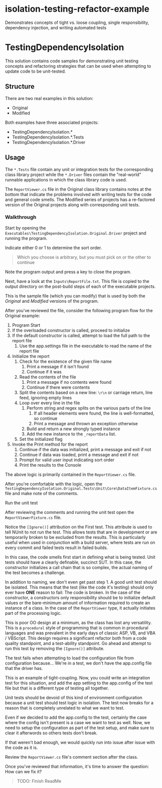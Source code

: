 # isolation-testing-refactor-example
Demonstrates concepts of tight vs. loose coupling, single responsibility, dependency injection, and writing automated tests

# TestingDependencyIsolation

This solution contains code samples for demonstrating unit testing concepts and refactoring strategies that can be used when attempting to update code to be unit-tested.

## Structure

There are two real examples in this solution:

 - Original
 - Modified

Both examples have three associated projects:

 - TestingDependencyIsolation.*
 - TestingDependencyIsolation.*.Tests
 - TestingDependencyIsolation.*.Driver

## Usage

The `*.Tests` file contain any unit or integration tests for the corresponding class library project while the `*.Driver` files contain the "real-world" runnable applications in which the class library code is used.

The `ReportViewer.cs` file in the Original class library contains notes at the bottom that indicate the problems involved with writing tests for the code and general code smells.  The Modified series of projects has a re-factored version of the Original projects along with corresponding unit tests.

### Walkthrough

Start by opening the `Executables\TestingDependencyIsolation.Original.Driver` project and running the program.

Indicate either 0 or 1 to determine the sort order.
> Which you choose is arbitrary, but you must pick on or the other to continue

Note the program output and press a key to close the program.

Next, have a look at the `Inputs\ReportFile.txt`.  This file is copied to the output directory on the post-build steps of each of the executable projects.

This is the sample file (which you can modify) that is used by both the *Original* and *Modified* versions of the program.

After you've reviewed the file, consider the following program flow for the Original example:

1) Program Start
2) If the overloaded constructor is called, proceed to initialize
3) If the default constructor is called, attempt to load the full path to the report file
	1) Use the app.settings file in the executable to read the name of the report file
4) Initialize the report
   1) Check for the existence of the given file name
      1) Print a message if it isn't found
      2) Continue if it was
   2) Read the contents of the file
      1) Print a message if no contents were found
      2) Continue if there were contents
   3) Split the contents based on a new line: `\r\n` or carriage return, line feed, ignoring empty lines
   4) Loop over every line in the file
      1) Perform string and regex splits on the various parts of the line
         1) If all header elements were found, the line is well-formatted, so continue
         2) Print a message and thrown an exception otherwise
      2) Build and return a new strongly typed instance
      3) Add the new instance to the `_reportData` list.
   5) Set the initialized flag
5) Invoke the Print method for the report
   1) Continue if the data was initialized, print a message and exit if not
   2) Continue if data was loaded, print a message and exit if not
   3) Prompt for valid user input indicating sort order
   4) Print the results to the Console

The above logic is primarily contained in the `ReportViewer.cs` file.

After you're comfortable with the logic, open the `TestingDependencyIsolation.Original.Tests\Unit\Core\DataItemFixture.cs` file and make note of the comments.

Run the unit test

After reviewing the comments and running the unit test open the `ReportViewerFixture.cs` file.

Notice the `[Ignore()]` attribution on the First test.  This attribute is used to tell NUnit to not run the test.  This allows tests that are in development or are temporarily broken to be excluded from the results.  This is particularly useful when used in conjunction with a build server, where tests are run on every commit and failed tests result in failed builds.

In this case, the code smells first start in defining what is being tested.  Unit tests should have a clearly definable, succinct SUT.  In this case, the constructor initializes a call chain that is so complex, the actual naming of the test becomes a challenge.

In addition to naming, we don't even get past step 1.  A good unit test should be isolated.  This means that the test (like the code it's testing) should only ever have **ONE** reason to fail: The code is broken.
In the case of the constructor, a constructors only responsibility should be to initialize default values or the bare-minimum amount of information required to create an instance of a class.  In the case of the `ReportViewer` type, it actually initiates part of the processing logic.

This is poor OO design at a minimum, as the class has lost any versatility.  This is a `procedural` style of programming that is common in procedural languages and was prevalent in the early days of classic ASP, VB, and VBA / VBScript.
This design requires a significant refactor both from a code quality standpoint, and a test-ability standpoint.  Go ahead and attempt to run this test by removing the `[Ignore()]` attribute.

The test fails when attempting to load the configuration file from configuration because... We're in a test, we don't have the app.config file that the driver has.

This is an example of tight-coupling.  Now, you could write an integration test for this situation, and add the app setting to the app.config of the test file but that is a different type of testing all together.

Unit tests should be devoid of this kind of environment configuration because a unit test should test logic in isolation.  The test now breaks for a reason that is completely unrelated to what we want to test.

Even if we decided to add the app.config to the test, certainly the case where the config isn't present is a case we want to test as well.  Now, we need to setup the configuration as part of the test setup, and make sure to clear it afterwords so others tests don't break.

If that weren't bad enough, we would quickly run into issue after issue with the code as it is.

Review the `ReportViewer.cs` file's comment section after the class.

Once you've reviewed that information, it's time to answer the question:  How can we fix it?

> TODO: Finish ReadMe